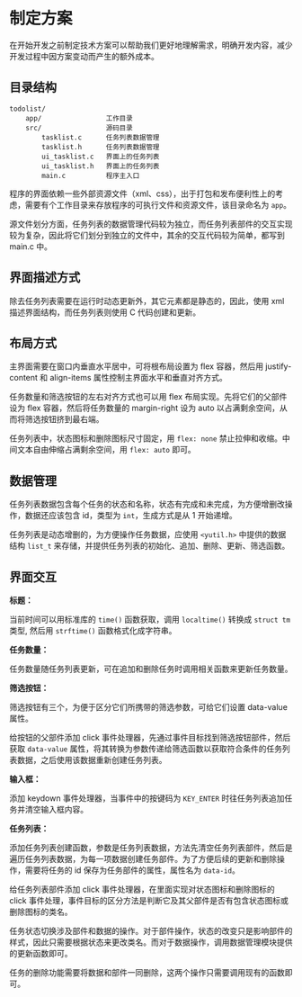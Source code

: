 # 制定方案

在开始开发之前制定技术方案可以帮助我们更好地理解需求，明确开发内容，减少开发过程中因方案变动而产生的额外成本。

## 目录结构

```
todolist/
    app/                工作目录
    src/                源码目录
        tasklist.c      任务列表数据管理
        tasklist.h      任务列表数据管理
        ui_tasklist.c   界面上的任务列表
        ui_tasklist.h   界面上的任务列表
        main.c          程序主入口
```

程序的界面依赖一些外部资源文件（xml、css），出于打包和发布便利性上的考虑，需要有个工作目录来存放程序的可执行文件和资源文件，该目录命名为 `app`。

源文件划分方面，任务列表的数据管理代码较为独立，而任务列表部件的交互实现较为复杂，因此将它们划分到独立的文件中，其余的交互代码较为简单，都写到 main.c 中。

## 界面描述方式

除去任务列表需要在运行时动态更新外，其它元素都是静态的，因此，使用 xml 描述界面结构，而任务列表则使用 C 代码创建和更新。

## 布局方式

主界面需要在窗口内垂直水平居中，可将根布局设置为 flex 容器，然后用 justify-content 和 align-items 属性控制主界面水平和垂直对齐方式。

任务数量和筛选按钮的左右对齐方式也可以用 flex 布局实现。先将它们的父部件设为 flex 容器，然后将任务数量的 margin-right 设为 auto 以占满剩余空间，从而将筛选按钮挤到最右端。

任务列表中，状态图标和删除图标尺寸固定，用 `flex: none` 禁止拉伸和收缩。中间文本自由伸缩占满剩余空间，用 `flex: auto` 即可。

## 数据管理

任务列表数据包含每个任务的状态和名称，状态有完成和未完成，为方便增删改操作，数据还应该包含 id，类型为 `int`，生成方式是从 1 开始递增。

任务列表是动态增删的，为方便操作任务数据，应使用 `<yutil.h>` 中提供的数据结构 `list_t` 来存储，并提供任务列表的初始化、追加、删除、更新、筛选函数。

## 界面交互

**标题：**

当前时间可以用标准库的 `time()` 函数获取，调用 `localtime()` 转换成 `struct tm` 类型, 然后用 `strftime()` 函数格式化成字符串。

**任务数量：**

任务数量随任务列表更新，可在追加和删除任务时调用相关函数来更新任务数量。

**筛选按钮：**

筛选按钮有三个，为便于区分它们所携带的筛选参数，可给它们设置 data-value 属性。

给按钮的父部件添加 click 事件处理器，先通过事件目标找到筛选按钮部件，然后获取 `data-value` 属性，将其转换为参数传递给筛选函数以获取符合条件的任务列表数据，之后使用该数据重新创建任务列表。

**输入框：**

添加 keydown 事件处理器，当事件中的按键码为 `KEY_ENTER` 时往任务列表追加任务并清空输入框内容。

**任务列表：**

添加任务列表创建函数，参数是任务列表数据，方法先清空任务列表部件，然后是遍历任务列表数据，为每一项数据创建任务部件。为了方便后续的更新和删除操作，需要将任务的 id 保存为任务部件的属性，属性名为 `data-id`。

给任务列表部件添加 click 事件处理器，在里面实现对状态图标和删除图标的 click 事件处理，事件目标的区分方法是判断它及其父部件是否有包含状态图标或删除图标的类名。

任务状态切换涉及部件和数据的操作。对于部件操作，状态的改变只是影响部件的样式，因此只需要根据状态来更改类名。而对于数据操作，调用数据管理模块提供的更新函数即可。

任务的删除功能需要将数据和部件一同删除，这两个操作只需要调用现有的函数即可。
